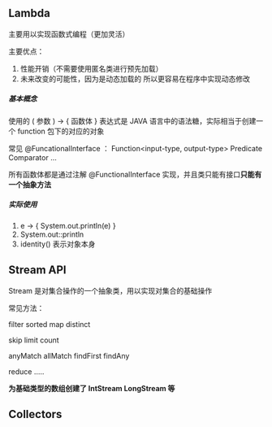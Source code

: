 ## Lambda

主要用以实现函数式编程（更加灵活）

主要优点：

1. 性能开销（不需要使用匿名类进行预先加载）
2. 未来改变的可能性，因为是动态加载的 所以更容易在程序中实现动态修改

##### 基本概念

使用的 ( 参数 ) -> { 函数体 } 表达式是 JAVA 语言中的语法糖，实际相当于创建一个 function 包下的对应的对象

常见 @FuncationalInterface ： Function<input-type, output-type> Predicate<T> Comparator ...

所有函数体都是通过注解 @FunctionalInterface 实现，并且类只能有接口**只能有一个抽象方法**

##### 实际使用

1.  e -> { System.out.println(e) }
2.  System.out::println
3.  identity() 表示对象本身

## Stream API

Stream 是对集合操作的一个抽象类，用以实现对集合的基础操作

常见方法：

filter sorted map distinct 

skip limit count 

anyMatch allMatch findFirst findAny 

reduce .....

**为基础类型的数组创建了  IntStream LongStream 等**

## Collectors